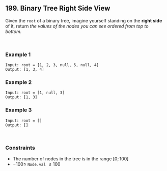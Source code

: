 ## 199. Binary Tree Right Side View

Given the `root` of a binary tree, imagine yourself standing on the **right side** of it, return _the values of the nodes you can see ordered from top to bottom._

<br>

### Example 1

```
Input: root = [1, 2, 3, null, 5, null, 4]
Output: [1, 3, 4]
```

### Example 2

```
Input: root = [1, null, 3]
Output: [1, 3]
```

### Example 3

```
Input: root = []
Output: []
```

<br>

### Constraints

- The number of nodes in the tree is in the range $[0; 100]$
- $-100 \leqslant$ `Node.val` $\leqslant 100$
